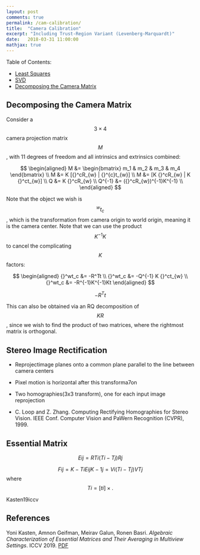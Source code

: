 ```yaml
---
layout: post
comments: true
permalink: /cam-calibration/
title:  "Camera Calibration"
excerpt: "Including Trust-Region Variant (Levenberg-Marquardt)"
date:   2018-03-31 11:00:00
mathjax: true
---
```



Table of Contents:
- [Least Squares](#back-substitution)
- [SVD](#lu)
- [Decomposing the Camera Matrix](#cholesky)


## Decomposing the Camera Matrix

Consider a $$3 \times 4$$ camera projection matrix $$M$$, with 11 degrees of freedom and all intrinsics and extrinsics combined:

$$
\begin{aligned}
M &= \begin{bmatrix} m_1 & m_2 & m_3 & m_4 \end{bmatrix} \\
M &= K [{}^cR_{w} | {}^{c}t_{w}] \\
M &= [K {}^cR_{w} | K {}^ct_{w}] \\
Q &= K {}^cR_{w} \\
Q^{-1} &= ({}^cR_{w})^{-1}K^{-1} \\
\end{aligned}
$$

Note that the object we wish is $${}^wt_c$$, which is the transformation from camera origin to world origin, meaning it is the camera center. Note that we can use the product $$K^{-1} K$$ to cancel the complicating $$K$$ factors:

$$
\begin{aligned}
{}^wt_c &= -R^Tt \\
{}^wt_c &= -Q^{-1} K {}^ct_{w} \\
{}^wt_c &= -R^{-1}K^{-1}Kt
\end{aligned}
$$

$$-R^Tt$$ 

This can also be obtained via an RQ decomposition of $$KR$$, since we wish to find the product of two matrices, where the rightmost matrix is orthogonal.



## Stereo Image Rectification


- Reprojectimage planes onto a common plane parallel to the line between camera centers

- Pixel motion is horizontal after this transforma7on

- Two homographies(3x3 transform), one for each input image reprojection

- C. Loop and Z. Zhang. Computing Rectifying Homographies for Stereo Vision. IEEE Conf. Computer Vision and PaWern Recognition (CVPR), 1999.


## Essential Matrix


$$
Eij = RTi (Ti − Tj )Rj 
$$

$$
Fij = K−Ti EijK−1j = Vi(Ti − Tj )VTj
$$
where $$Ti = [ti]×.$$

Kasten19iccv

## References

Yoni Kasten, Amnon Geifman, Meirav Galun, Ronen Basri. *Algebraic Characterization of Essential Matrices and Their Averaging in Multiview Settings*. ICCV 2019. [PDF](https://openaccess.thecvf.com/content_ICCV_2019/papers/Kasten_Algebraic_Characterization_of_Essential_Matrices_and_Their_Averaging_in_Multiview_ICCV_2019_paper.pdf)




